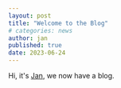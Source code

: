 ```yaml
---
layout: post
title: "Welcome to the Blog"
# categories: news
author: jan
published: true
date: 2023-06-24
---
```



Hi, it's [Jan](https://github.com/janschill), we now have a blog.
